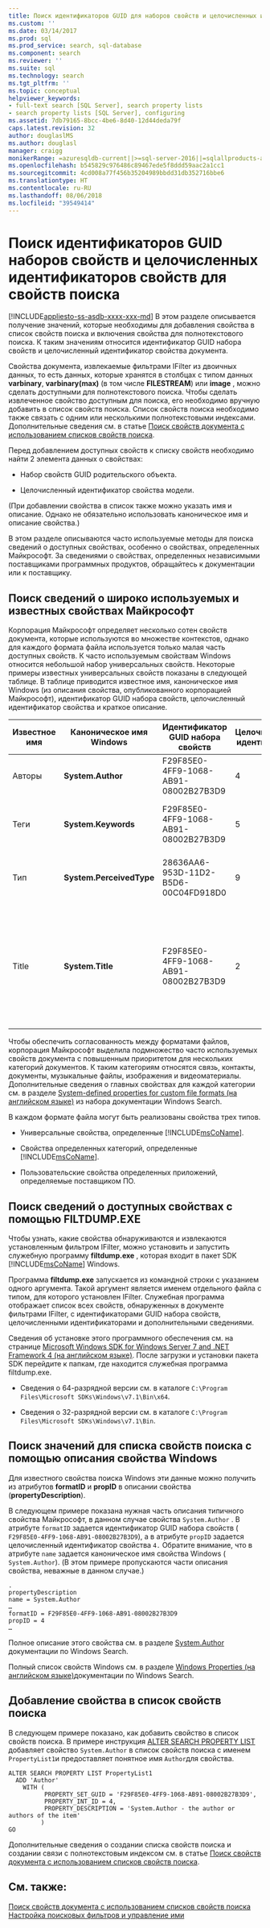 ```yaml
---
title: Поиск идентификаторов GUID для наборов свойств и целочисленных идентификаторов свойств для свойств поиска | Документация Майкрософт
ms.custom: ''
ms.date: 03/14/2017
ms.prod: sql
ms.prod_service: search, sql-database
ms.component: search
ms.reviewer: ''
ms.suite: sql
ms.technology: search
ms.tgt_pltfrm: ''
ms.topic: conceptual
helpviewer_keywords:
- full-text search [SQL Server], search property lists
- search property lists [SQL Server], configuring
ms.assetid: 7db79165-8bcc-4be6-8d40-12d44deda79f
caps.latest.revision: 32
author: douglaslMS
ms.author: douglasl
manager: craigg
monikerRange: =azuresqldb-current||>=sql-server-2016||=sqlallproducts-allversions||>=sql-server-linux-2017
ms.openlocfilehash: b545829c976486c89467ede5f8ddd59aac2a1cc1
ms.sourcegitcommit: 4cd008a77f456b35204989bbdd31db352716bbe6
ms.translationtype: HT
ms.contentlocale: ru-RU
ms.lasthandoff: 08/06/2018
ms.locfileid: "39549414"
---
```

# <a name="find-property-set-guids-and-property-integer-ids-for-search-properties"></a>Поиск идентификаторов GUID наборов свойств и целочисленных идентификаторов свойств для свойств поиска
[!INCLUDE[appliesto-ss-asdb-xxxx-xxx-md](../../includes/appliesto-ss-asdb-xxxx-xxx-md.md)]
  В этом разделе описывается получение значений, которые необходимы для добавления свойства в список свойств поиска и включения свойства для полнотекстового поиска. К таким значениям относится идентификатор GUID набора свойств и целочисленный идентификатор свойства документа.  
  
 Свойства документа, извлекаемые фильтрами IFilter из двоичных данных, то есть данных, которые хранятся в столбцах с типом данных **varbinary**, **varbinary(max)** (в том числе **FILESTREAM**) или **image** , можно сделать доступными для полнотекстового поиска. Чтобы сделать извлеченное свойство доступным для поиска, его необходимо вручную добавить в список свойств поиска. Список свойств поиска необходимо также связать с одним или несколькими полнотекстовыми индексами. Дополнительные сведения см. в статье [Поиск свойств документа с использованием списков свойств поиска](../../relational-databases/search/search-document-properties-with-search-property-lists.md).  
  
 Перед добавлением доступных свойств к списку свойств необходимо найти 2 элемента данных о свойствах:  
  
-   Набор свойств GUID родительского объекта.  
  
-   Целочисленный идентификатор свойства модели.  
  
 (При добавлении свойства в список также можно указать имя и описание. Однако не обязательно использовать каноническое имя и описание свойства.)  
  
 В этом разделе описываются часто используемые методы для поиска сведений о доступных свойствах, особенно о свойствах, определенных Майкрософт. За сведениями о свойствах, определенных независимыми поставщиками программных продуктов, обращайтесь к документации или к поставщику.  
  
##  <a name="wellknown"></a> Поиск сведений о широко используемых и известных свойствах Майкрософт  
 Корпорация Майкрософт определяет несколько сотен свойств документа, которые используются во множестве контекстов, однако для каждого формата файла используется только малая часть доступных свойств. К часто используемым свойствам Windows относится небольшой набор универсальных свойств. Некоторые примеры известных универсальных свойств показаны в следующей таблице. В таблице приводится известное имя, каноническое имя Windows (из описания свойства, опубликованного корпорацией Майкрософт), идентификатор GUID набора свойств, целочисленный идентификатор свойства и краткое описание.  
  
|Известное имя|Каноническое имя Windows|Идентификатор GUID набора свойств|Целочисленный идентификатор|Описание|  
|----------------------|----------------------------|-----------------------|----------------|-----------------|  
|Авторы|**System.Author**|F29F85E0-4FF9-1068-AB91-08002B27B3D9|4|Автор или авторы данного элемента.|  
|Теги|**System.Keywords**|F29F85E0-4FF9-1068-AB91-08002B27B3D9|5|Набор ключевых слов (тегов), назначенных элементу.|  
|Тип|**System.PerceivedType**|28636AA6-953D-11D2-B5D6-00C04FD918D0|9|Ожидаемый тип файла на основе канонического типа.|  
|Title|**System.Title**|F29F85E0-4FF9-1068-AB91-08002B27B3D9|2|Заголовок элемента. Например, заголовок документа, тема сообщения, подпись к фотографии или название музыкальной композиции.|  
  
 Чтобы обеспечить согласованность между форматами файлов, корпорация Майкрософт выделила подмножество часто используемых свойств документа с повышенным приоритетом для нескольких категорий документов. К таким категориям относятся связь, контакты, документы, музыкальные файлы, изображения и видеоматериалы. Дополнительные сведения о главных свойствах для каждой категории см. в разделе [System-defined properties for custom file formats (на английском языке)](http://go.microsoft.com/fwlink/?LinkId=144336) из набора документации Windows Search.  
  
 В каждом формате файла могут быть реализованы свойства трех типов.  
  
-   Универсальные свойства, определенные [!INCLUDE[msCoName](../../includes/msconame-md.md)].  
  
-   Свойства определенных категорий, определенные [!INCLUDE[msCoName](../../includes/msconame-md.md)].  
  
-   Пользовательские свойства определенных приложений, определяемые поставщиком ПО.  
  
##  <a name="filtdump"></a> Поиск сведений о доступных свойствах с помощью FILTDUMP.EXE  
 Чтобы узнать, какие свойства обнаруживаются и извлекаются установленным фильтром IFilter, можно установить и запустить служебную программу **filtdump.exe** , которая входит в пакет SDK [!INCLUDE[msCoName](../../includes/msconame-md.md)] Windows.  
  
 Программа **filtdump.exe** запускается из командной строки с указанием одного аргумента. Такой аргумент является именем отдельного файла с типом, для которого установлен IFilter. Служебная программа отображает список всех свойств, обнаруженных в документе фильтрами IFilter, с идентификаторами GUID набора свойств, целочисленными идентификаторами и дополнительными сведениями.  
  
 Сведения об установке этого программного обеспечения см. на странице [Microsoft Windows SDK for Windows Server 7 and .NET Framework 4 (на английском языке)](http://go.microsoft.com/fwlink/?LinkId=212980). После загрузки и установки пакета SDK перейдите к папкам, где находится служебная программа filtdump.exe.  
  
-   Сведения о 64-разрядной версии см. в каталоге `C:\Program Files\Microsoft SDKs\Windows\v7.1\Bin\x64`.  
  
-   Сведения о 32-разрядной версии см. в каталоге `C:\Program Files\Microsoft SDKs\Windows\v7.1\Bin`.  
  
##  <a name="propdesc"></a> Поиск значений для списка свойств поиска с помощью описания свойства Windows  
 Для известного свойства поиска Windows эти данные можно получить из атрибутов **formatID** и **propID** в описании свойства (**propertyDescription**).  
  
 В следующем примере показана нужная часть описания типичного свойства Майкрософт, в данном случае свойства `System.Author` . В атрибуте `formatID` задается идентификатор GUID набора свойств ( `F29F85E0-4FF9-1068-AB91-08002B27B3D9`), а в атрибуте `propID` задается целочисленный идентификатор свойства `4.` Обратите внимание, что в атрибуте `name` задается каноническое имя свойства Windows ( `System.Author`). (В этом примере пропускаются части описания свойства, неважные в данном случае.)  
  
```  
.  
propertyDescription  
name = System.Author  
…  
formatID = F29F85E0-4FF9-1068-AB91-08002B27B3D9  
propID = 4  
…  
```  
  
 Полное описание этого свойства см. в разделе [System.Author](http://go.microsoft.com/fwlink/?LinkId=144337) документации по Windows Search.  
  
 Полный список свойств Windows см. в разделе [Windows Properties (на английском языке)](http://go.microsoft.com/fwlink/?LinkId=215013)документации по Windows Search.  
  
##  <a name="examples"></a> Добавление свойства в список свойств поиска  
 В следующем примере показано, как добавить свойство в список свойств поиска. В примере инструкция [ALTER SEARCH PROPERTY LIST](../../t-sql/statements/alter-search-property-list-transact-sql.md) добавляет свойство `System.Author` в список свойств поиска с именем `PropertyList1`и предоставляет понятное имя `Author`для свойства.  
  
```  
ALTER SEARCH PROPERTY LIST PropertyList1   
  ADD 'Author'  
    WITH (  
          PROPERTY_SET_GUID = 'F29F85E0-4FF9-1068-AB91-08002B27B3D9',  
          PROPERTY_INT_ID = 4,   
          PROPERTY_DESCRIPTION = 'System.Author - the author or authors of the item'   
         )  
GO  
```  
  
 Дополнительные сведения о создании списка свойств поиска и создании связи с полнотекстовым индексом см. в статье [Поиск свойств документа с использованием списков свойств поиска](../../relational-databases/search/search-document-properties-with-search-property-lists.md).  
  
## <a name="see-also"></a>См. также:  
 [Поиск свойств документа с использованием списков свойств поиска](../../relational-databases/search/search-document-properties-with-search-property-lists.md)   
 [Настройка поисковых фильтров и управление ими](../../relational-databases/search/configure-and-manage-filters-for-search.md)  
  
  
